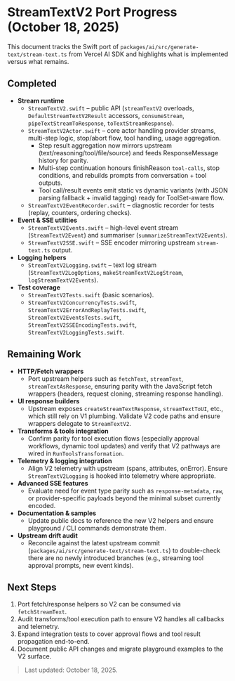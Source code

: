 # StreamTextV2 Port Progress (October 18, 2025)

This document tracks the Swift port of `packages/ai/src/generate-text/stream-text.ts` from Vercel AI SDK and highlights what is implemented versus what remains.

## Completed
- **Stream runtime**  
  - `StreamTextV2.swift` – public API (`streamTextV2` overloads, `DefaultStreamTextV2Result` accessors, `consumeStream`, `pipeTextStreamToResponse`, `toTextStreamResponse`).  
  - `StreamTextV2Actor.swift` – core actor handling provider streams, multi-step logic, stop/abort flow, tool handling, usage aggregation.  
    - Step result aggregation now mirrors upstream (text/reasoning/tool/file/source) and feeds ResponseMessage history for parity.
    - Multi-step continuation honours finishReason `tool-calls`, stop conditions, and rebuilds prompts from conversation + tool outputs.
    - Tool call/result events emit static vs dynamic variants (with JSON parsing fallback + invalid tagging) ready for ToolSet-aware flow.
  - `StreamTextV2EventRecorder.swift` – diagnostic recorder for tests (replay, counters, ordering checks).
- **Event & SSE utilities**  
  - `StreamTextV2Events.swift` – high-level event stream (`StreamTextV2Event`) and summariser (`summarizeStreamTextV2Events`).  
  - `StreamTextV2SSE.swift` – SSE encoder mirroring upstream `stream-text.ts` output.  
- **Logging helpers**  
  - `StreamTextV2Logging.swift` – text log stream (`StreamTextV2LogOptions`, `makeStreamTextV2LogStream`, `logStreamTextV2Events`).
- **Test coverage**  
  - `StreamTextV2Tests.swift` (basic scenarios).  
  - `StreamTextV2ConcurrencyTests.swift`, `StreamTextV2ErrorAndReplayTests.swift`, `StreamTextV2EventsTests.swift`, `StreamTextV2SSEEncodingTests.swift`, `StreamTextV2LoggingTests.swift`.

## Remaining Work
- **HTTP/Fetch wrappers**  
  - Port upstream helpers such as `fetchText`, `streamText`, `streamTextAsResponse`, ensuring parity with the JavaScript fetch wrappers (headers, request cloning, streaming response handling).
- **UI response builders**  
  - Upstream exposes `createStreamTextResponse`, `streamTextToUI`, etc., which still rely on V1 plumbing. Validate V2 code paths and ensure wrappers delegate to `StreamTextV2`.
- **Transforms & tools integration**  
  - Confirm parity for tool execution flows (especially approval workflows, dynamic tool updates) and verify that V2 pathways are wired in `RunToolsTransformation`.
- **Telemetry & logging integration**  
  - Align V2 telemetry with upstream (spans, attributes, onError). Ensure `StreamTextV2Logging` is hooked into telemetry where appropriate.
- **Advanced SSE features**  
  - Evaluate need for event type parity such as `response-metadata`, `raw`, or provider-specific payloads beyond the minimal subset currently encoded.
- **Documentation & samples**  
  - Update public docs to reference the new V2 helpers and ensure playground / CLI commands demonstrate them.
- **Upstream drift audit**  
  - Reconcile against the latest upstream commit (`packages/ai/src/generate-text/stream-text.ts`) to double-check there are no newly introduced branches (e.g., streaming tool approval prompts, new event kinds).

## Next Steps
1. Port fetch/response helpers so V2 can be consumed via `fetchStreamText`.
2. Audit transforms/tool execution path to ensure V2 handles all callbacks and telemetry.
3. Expand integration tests to cover approval flows and tool result propagation end-to-end.
4. Document public API changes and migrate playground examples to the V2 surface.

> Last updated: October 18, 2025.

